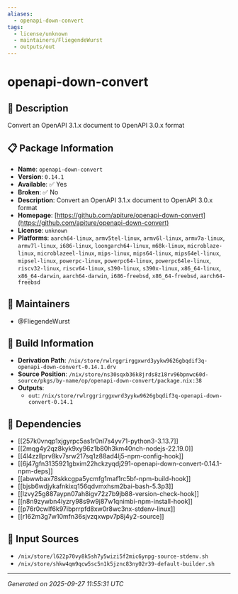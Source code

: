 ```yaml
---
aliases:
  - openapi-down-convert
tags:
  - license/unknown
  - maintainers/FliegendeWurst
  - outputs/out
---
```


# openapi-down-convert

## 📝 Description

Convert an OpenAPI 3.1.x document to OpenAPI 3.0.x format

## 📋 Package Information

- **Name**: `openapi-down-convert`
- **Version**: `0.14.1`
- **Available**: ✅ Yes
- **Broken**: ✅ No
- **Description**: Convert an OpenAPI 3.1.x document to OpenAPI 3.0.x format
- **Homepage**: [https://github.com/apiture/openapi-down-convert](https://github.com/apiture/openapi-down-convert)
- **License**: `unknown`
- **Platforms**: `aarch64-linux`, `armv5tel-linux`, `armv6l-linux`, `armv7a-linux`, `armv7l-linux`, `i686-linux`, `loongarch64-linux`, `m68k-linux`, `microblaze-linux`, `microblazeel-linux`, `mips-linux`, `mips64-linux`, `mips64el-linux`, `mipsel-linux`, `powerpc-linux`, `powerpc64-linux`, `powerpc64le-linux`, `riscv32-linux`, `riscv64-linux`, `s390-linux`, `s390x-linux`, `x86_64-linux`, `x86_64-darwin`, `aarch64-darwin`, `i686-freebsd`, `x86_64-freebsd`, `aarch64-freebsd`
## 👥 Maintainers

- @FliegendeWurst


## 🔧 Build Information

- **Derivation Path**: `/nix/store/rwlrggrirggxwrd3yykw9626gbqdif3q-openapi-down-convert-0.14.1.drv`
- **Source Position**: `/nix/store/ns30sqxb36k8jrds8z18rv96bpnwc60d-source/pkgs/by-name/op/openapi-down-convert/package.nix:38`
- **Outputs**:
  - `out`:  `/nix/store/rwlrggrirggxwrd3yykw9626gbqdif3q-openapi-down-convert-0.14.1`

## 🔗 Dependencies

- [[257k0vnqp1xjgyrpc5as1r0nl7s4yv71-python3-3.13.7]]
- [[2mqg4y2qz8kyk9xy96z1b80h3km40nch-nodejs-22.19.0]]
- [[4l4zzllprv8kv7srw217sq1z88ad4lj5-npm-config-hook]]
- [[6j47gfn3135921gbxim22hckzyqdj291-openapi-down-convert-0.14.1-npm-deps]]
- [[abwwbax78skkcgpa5ycmfg1maf1rc5bf-npm-build-hook]]
- [[bjsb6wdjykafnkixq156qdvmxhsm2bai-bash-5.3p3]]
- [[lzvy25g887aypn07ah8igv72z7b9jb88-version-check-hook]]
- [[n8n9zywbn4iyzry98s9w9j87w1qnimbi-npm-install-hook]]
- [[p76r0cwlf6k97ibprrpfd8xw0r8wc3nx-stdenv-linux]]
- [[r162m3g7w10mfn36sjvzqxwpv7p8j4y2-source]]

## 📁 Input Sources

- `/nix/store/l622p70vy8k5sh7y5wizi5f2mic6ynpg-source-stdenv.sh`
- `/nix/store/shkw4qm9qcw5sc5n1k5jznc83ny02r39-default-builder.sh`

---
*Generated on 2025-09-27 11:55:31 UTC*
